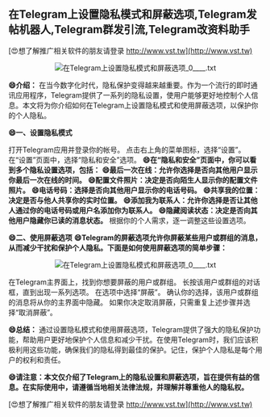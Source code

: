 ## **在Telegram上设置隐私模式和屏蔽选项,Telegram发帖机器人,Telegram群发引流,Telegram改资料助手**

[😍想了解推广相关软件的朋友请登录 http://www.vst.tw](http://www.vst.tw)

 <center><img src="https://vst.tw/MP4/tuiguang/png/7.png" alt="在Telegram上设置隐私模式和屏蔽选项_0____.txt"></center>

**😄介绍：**
在当今数字化时代，隐私保护变得越来越重要。作为一个流行的即时通讯应用程序，Telegram提供了一系列的隐私设置，使用户能够更好地控制个人信息。本文将为你介绍如何在Telegram上设置隐私模式和使用屏蔽选项，以保护你的个人隐私。

**😄一、设置隐私模式**

打开Telegram应用并登录你的帐号。
点击右上角的菜单图标，选择“设置”。
在“设置”页面中，选择“隐私和安全”选项。
**😄在“隐私和安全”页面中，你可以看到多个隐私设置选项，包括：**
**😄最后一次在线：允许你选择是否向其他用户显示你最后一次在线的时间。**
**😄配置文件照片：决定是否向陌生人显示你的配置文件照片。**
**😄电话号码：选择是否向其他用户显示你的电话号码。**
**😄共享我的位置：决定是否与他人共享你的实时位置。**
**😄添加我为联系人：允许你选择是否让其他人通过你的电话号码或用户名添加你为联系人。**
**😄隐藏阅读状态：决定是否向其他用户隐藏你已读的消息状态。**
根据你的个人需求，逐一调整这些设置选项。

**😄二、使用屏蔽选项**
**😄Telegram的屏蔽选项允许你屏蔽某些用户或群组的消息，从而减少干扰和保护个人隐私。下面是如何使用屏蔽选项的简单步骤：**

 <center><img src="https://vst.tw/MP4/tuiguang/png/2.png" alt="在Telegram上设置隐私模式和屏蔽选项_0____.txt"></center>

在Telegram主界面上，找到你想要屏蔽的用户或群组。
长按该用户或群组的对话框，直到出现一系列选项。
在选项中选择“屏蔽”。
确认你的选择，该用户或群组的消息将从你的主界面中隐藏。
如果你决定取消屏蔽，只需重复上述步骤并选择“取消屏蔽”。

**😄总结：**
通过设置隐私模式和使用屏蔽选项，Telegram提供了强大的隐私保护功能，帮助用户更好地保护个人信息和减少干扰。在使用Telegram时，我们应该积极利用这些功能，确保我们的隐私得到最佳的保护。记住，保护个人隐私是每个用户的权利和责任。

**😄请注意：本文仅介绍了Telegram上的隐私设置和屏蔽选项，旨在提供有益的信息。在实际使用中，请遵循当地相关法律法规，并理解并尊重他人的隐私权。**

[😍想了解推广相关软件的朋友请登录 http://www.vst.tw](http://www.vst.tw)



